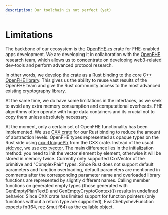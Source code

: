 ```yaml
---
description: Our toolchain is not perfect (yet)
---
```


# Limitations

The backbone of our ecosystem is the [OpenFHE-rs](../) crate for FHE-enabled apps development. We are developing it in collaboration with the [OpenFHE](https://www.openfhe.org/) research team, which allows us to concentrate on developing web3-related dev-tools and perform advanced protocol research.

In other words, we develop the crate as a Rust binding to the core [C++ OpenFHE library](https://github.com/openfheorg/openfhe-development/). This gives us the ability to reuse vast results of the OpenFHE team and give the Rust community access to the most advanced existing cryptography library.

At the same time, we do have some limitations in the interfaces, as we seek to avoid any extra memory consumption and computational overheads. FHE algorithms often operate with huge data containers and its crucial not to copy them unless absolutely necessary.

At the moment, only a certain set of OpenFHE functionality has been implemented.
We use [CXX crate](https://cxx.rs/) for our Rust binding to reduce the amount of abstraction levels.
OpenFHE types represented as opaque types on the Rust side using [cxx::UniquePtr](https://docs.rs/cxx/latest/cxx/struct.UniquePtr.html) from the CXX crate.
Instead of the usual [std::vec](https://doc.rust-lang.org/std/vec/), we use [cxx::vector](https://docs.rs/cxx/latest/cxx/struct.CxxVector.html).
The main difference lies in the initialization method: you need to init the vector element by element, otherwise it will be stored in memory twice.
Currently only supported CxxVector of the primitive and "ComplexPair" types.
Since Rust does not support default parameters and function overloading, default parameters are mentioned in comments after the
corresponding parameter name and overloaded library functions are represented by slightly different names.
Calling member functions on generated empty types (those generated with GenEmptyPlainText() and GenEmptyCryptoContext()) results in undefined behavior.
Since CXX crate has limited support for function pointers (only functions without a return type are supported), EvalChebychevFunction expects fn(f64, ret: &mut f64) as the callable object.
